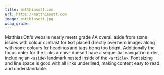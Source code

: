 ```yaml
---
title: matthiasott.com
url: https://matthiasott.com
image: matthiasott.jpg
wcag_grade:
---
```


Matthias Ott's website nearly meets grade AA overall aside from some issues with colour contrast for text placed directly over hero images along with some colours for headings and tags being too bright. Additionally the focus order for the Links archive doesn't have a sequential navigation order, including an `<aside>` landmark nested inside of the `<article>`. Font sizing and line space is good with all links underlined, making content easy to read and understandable.
